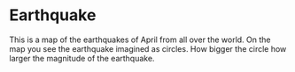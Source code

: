 # Earthquake

This is a map of the earthquakes of April from all over the world.
On the map you see the earthquake imagined as circles. 
How bigger the circle how larger the magnitude of the earthquake.


